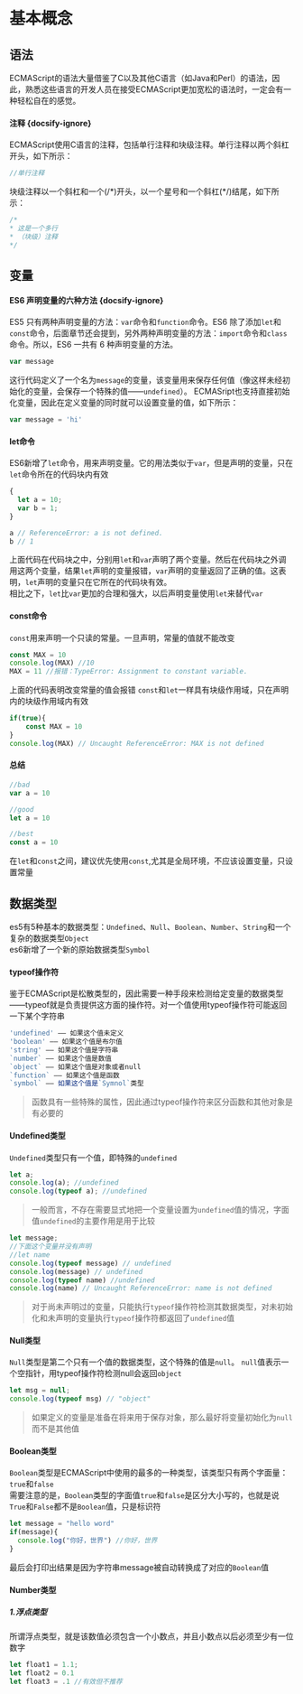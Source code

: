 # 基本概念

## 语法
ECMAScript的语法大量借鉴了C以及其他C语言（如Java和Perl）的语法，因此，熟悉这些语言的开发人员在接受ECMAScript更加宽松的语法时，一定会有一种轻松自在的感觉。
#### 注释 {docsify-ignore}
ECMAScript使用C语言的注释，包括单行注释和块级注释。单行注释以两个斜杠开头，如下所示：
```js
//单行注释
``` 
块级注释以一个斜杠和一个(/\*)开头，以一个星号和一个斜杠(\*/)结尾，如下所示：
```js
/*
* 这是一个多行
* （块级）注释
*/
```
## 变量
#### ES6 声明变量的六种方法 {docsify-ignore}
ES5 只有两种声明变量的方法：`var`命令和`function`命令。ES6 除了添加`let`和`const`命令，后面章节还会提到，另外两种声明变量的方法：`import`命令和`class`命令。所以，ES6 一共有 6 种声明变量的方法。
```js
var message
```
这行代码定义了一个名为`message`的变量，该变量用来保存任何值（像这样未经初始化的变量，会保存一个特殊的值——`undefined`）。
ECMASript也支持直接初始化变量，因此在定义变量的同时就可以设置变量的值，如下所示：
```js
var message = 'hi'
```
#### let命令
ES6新增了`let`命令，用来声明变量。它的用法类似于`var`，但是声明的变量，只在`let`命令所在的代码块内有效
```js
{
  let a = 10;
  var b = 1;
}

a // ReferenceError: a is not defined.
b // 1
```
上面代码在代码块之中，分别用`let`和`var`声明了两个变量。然后在代码块之外调用这两个变量，结果`let`声明的变量报错，`var`声明的变量返回了正确的值。这表明，`let`声明的变量只在它所在的代码块有效。  
相比之下，`let`比`var`更加的合理和强大，以后声明变量使用`let`来替代`var`

#### const命令
`const`用来声明一个只读的常量。一旦声明，常量的值就不能改变
```js
const MAX = 10
console.log(MAX) //10
MAX = 11 //报错：TypeError: Assignment to constant variable.
```
上面的代码表明改变常量的值会报错
`const`和`let`一样具有块级作用域，只在声明内的块级作用域内有效
```js
if(true){
    const MAX = 10
}
console.log(MAX) // Uncaught ReferenceError: MAX is not defined
```
#### 总结
```js
//bad
var a = 10

//good
let a = 10

//best
const a = 10
```
在`let`和`const`之间，建议优先使用`const`,尤其是全局环境，不应该设置变量，只设置常量
## 数据类型
es5有5种基本的数据类型：`Undefined`、`Null`、`Boolean`、`Number`、`String`和一个复杂的数据类型`Object`  
es6新增了一个新的原始数据类型`Symbol`
#### typeof操作符
鉴于ECMAScript是松散类型的，因此需要一种手段来检测给定变量的数据类型——typeof就是负责提供这方面的操作符。对一个值使用typeof操作符可能返回一下某个字符串
```js
'undefined' —— 如果这个值未定义
'boolean' —— 如果这个值是布尔值
'string' —— 如果这个值是字符串
`number` —— 如果这个值是数值
`object` —— 如果这个值是对象或者null
`function` —— 如果这个值是函数
`symbol` —— 如果这个值是`Symnol`类型
```
> 函数具有一些特殊的属性，因此通过typeof操作符来区分函数和其他对象是有必要的
#### Undefined类型
`Undefined`类型只有一个值，即特殊的`undefined`
```js
let a;
console.log(a); //undefined
console.log(typeof a); //undefined
```
>一般而言，不存在需要显式地把一个变量设置为`undefined`值的情况，字面值`undefined`的主要作用是用于比较  

```js
let message; 
//下面这个变量并没有声明 
//let name 
console.log(typeof message) // undefined
console.log(message) // undefined
console.log(typeof name) //undefined
console.log(name) // Uncaught ReferenceError: name is not defined
```
>对于尚未声明过的变量，只能执行`typeof`操作符检测其数据类型，对未初始化和未声明的变量执行`typeof`操作符都返回了`undefined`值
#### Null类型
`Null`类型是第二个只有一个值的数据类型，这个特殊的值是`null`。
`null`值表示一个空指针，用typeof操作符检测null会返回`object`
```js
let msg = null;
console.log(typeof msg) // "object"
```
>如果定义的变量是准备在将来用于保存对象，那么最好将变量初始化为`null`而不是其他值
#### Boolean类型
`Boolean`类型是ECMAScript中使用的最多的一种类型，该类型只有两个字面量：`true`和`false`  
需要注意的是，`Boolean`类型的字面值`true`和`false`是区分大小写的，也就是说`True`和`False`都不是`Boolean`值，只是标识符
```js
let message = "hello word"
if(message){
  console.log("你好，世界") //你好，世界 
} 
```
最后会打印出结果是因为字符串message被自动转换成了对应的`Boolean`值 
####  Number类型
##### 1.浮点类型
所谓浮点类型，就是该数值必须包含一个小数点，并且小数点以后必须至少有一位数字
```js
let float1 = 1.1;
let float2 = 0.1
let float3 = .1 //有效但不推荐
```


















